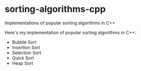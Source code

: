 # sorting-algorithms-cpp
Implementations of popular sorting algorithms in C++

Here's my implementation of popular sorting algorithms in C++:

- Bubble Sort
- Insertion Sort
- Selection Sort
- Quick Sort
- Heap Sort
